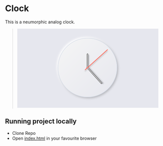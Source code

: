 # Clock
This is a neumorphic analog clock.
> ![sample](./clock.png)
## Running project locally
- Clone Repo
- Open [index.html](./index.html) in your favourite browser
